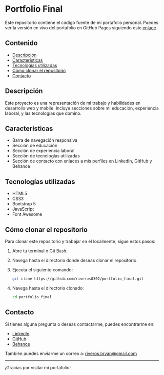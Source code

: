 # Portfolio Final

Este repositorio contiene el código fuente de mi portafolio personal. Puedes ver la versión en vivo del portafolio en GitHub Pages siguiendo este [enlace](https://riveros0302.github.io/portfolio_final/).

## Contenido

- [Descripción](#descripción)
- [Características](#características)
- [Tecnologías utilizadas](#tecnologías-utilizadas)
- [Cómo clonar el repositorio](#cómo-clonar-el-repositorio)
- [Contacto](#contacto)

## Descripción

Este proyecto es una representación de mi trabajo y habilidades en desarrollo web y mobile. Incluye secciones sobre mi educación, experiencia laboral, y las tecnologías que domino.

## Características

- Barra de navegación responsiva
- Sección de educación
- Sección de experiencia laboral
- Sección de tecnologías utilizadas
- Sección de contacto con enlaces a mis perfiles en LinkedIn, GitHub y Behance

## Tecnologías utilizadas

- HTML5
- CSS3
- Bootstrap 5
- JavaScript
- Font Awesome

## Cómo clonar el repositorio

Para clonar este repositorio y trabajar en él localmente, sigue estos pasos:

1. Abre tu terminal o Git Bash.
2. Navega hasta el directorio donde deseas clonar el repositorio.
3. Ejecuta el siguiente comando:

    ```bash
    git clone https://github.com/riveros0302/portfolio_final.git
    ```

4. Navega hasta el directorio clonado:

    ```bash
    cd portfolio_final
    ```

## Contacto

Si tienes alguna pregunta o deseas contactarme, puedes encontrarme en:

- [LinkedIn](https://linkedin.com/in/bryan-riveros-paredes)
- [GitHub](https://github.com/riveros0302)
- [Behance](https://www.behance.net/applicadevelop)

También puedes enviarme un correo a: riveros.bryan@gmail.com

---

¡Gracias por visitar mi portafolio!

